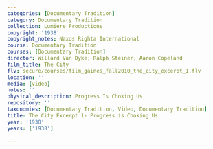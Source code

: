 ```yaml
---
categories: [Documentary Tradition]
category: Documentary Tradition
collection: Lumiere Productions
copyright: '1938'
copyright_notes: Naxos Righta International
course: Documentary Tradition
courses: [Documentary Tradition]
director: Willard Van Dyke; Ralph Steiner; Aaron Copeland
film_title: The City
flv: secure/courses/film_gaines_fall2010_the_city_excerpt_1.flv
location: ''
media: [video]
notes: ''
physical_description: Progress Is Choking Us
repository: ''
taxonomies: [Documentary Tradition, Video, Documentary Tradition]
title: The City Excerpt 1- Progress is Choking Us
year: '1938'
years: ['1938']

---
```

